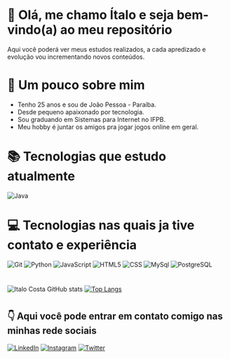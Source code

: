 # 👋 Olá, me chamo Ítalo e seja bem-vindo(a) ao meu repositório
Aqui você poderá ver meus estudos realizados, a cada apredizado e evolução vou incrementando novos conteúdos.

# 👤 Um pouco sobre mim 

* Tenho 25 anos e sou de João Pessoa - Paraíba.
* Desde pequeno apaixonado por tecnologia.
* Sou graduando em Sistemas para Internet no IFPB.
* Meu hobby é juntar os amigos pra jogar jogos online em geral.

# 📚 Tecnologias que estudo atualmente

![Java](https://img.shields.io/badge/Java-ED8B00?style=for-the-badge&logo=java&logoColor=white)
#
# 💻 Tecnologias nas quais ja tive contato e experiência
![Git](https://img.shields.io/badge/GIT-E44C30?style=for-the-badge&logo=git&logoColor=white)
![Python](https://img.shields.io/badge/Python-14354C?style=for-the-badge&logo=python&logoColor=white)
![JavaScript](https://img.shields.io/badge/JavaScript-F7DF1E?style=for-the-badge&logo=javascript&logoColor=black)
![HTML5](https://img.shields.io/badge/HTML5-E34F26?style=for-the-badge&logo=html5&logoColor=white)
![CSS](https://img.shields.io/badge/CSS3-1572B6?style=for-the-badge&logo=css3&logoColor=white)
![MySql](https://img.shields.io/badge/MySQL-00000F?style=for-the-badge&logo=mysql&logoColor=white)
![PostgreSQL](https://img.shields.io/badge/PostgreSQL-316192?style=for-the-badge&logo=postgresql&logoColor=white)

#
![Italo Costa GitHub stats](https://github-readme-stats.vercel.app/api?username=italocostta&show_icons=true&theme=shades-of-purple) [![Top Langs](https://github-readme-stats.vercel.app/api/top-langs/?username=italocostta&layout=default&theme=shades-of-purple&card_width=400)](https://github.com/italocostta/github-readme-stats)
#
## 👇 Aqui você pode entrar em contato comigo nas minhas rede sociais 

[![LinkedIn](https://img.shields.io/badge/LinkedIn-0077B5?style=for-the-badge&logo=linkedin&logoColor=white)](https://www.linkedin.com/in/italocostta/)
[![Instagram](https://img.shields.io/badge/Instagram-E4405F?style=for-the-badge&logo=instagram&logoColor=white)](https://www.instagram.com/italocostta/)
[![Twitter](https://img.shields.io/badge/Twitter-1DA1F2?style=for-the-badge&logo=twitter&logoColor=white)](https://twitter.com/_italocostta)
